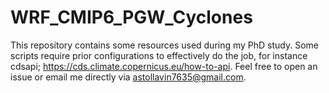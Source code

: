 # WRF_CMIP6_PGW_Cyclones
This repository contains some resources used during my PhD study.
Some scripts require prior configurations to effectively do the job, for instance cdsapi; https://cds.climate.copernicus.eu/how-to-api.
Feel free to open an issue or email me directly via astollavin7635@gmail.com. 
